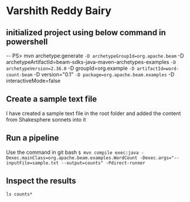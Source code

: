 # Varshith Reddy Bairy

## initialized project using below command in powershell
-- PS> mvn archetype:generate `
 -D archetypeGroupId=org.apache.beam `
 -D archetypeArtifactId=beam-sdks-java-maven-archetypes-examples `
 -D archetypeVersion=2.36.0 `
 -D groupId=org.example `
 -D artifactId=word-count-beam `
 -D version="0.1" `
 -D package=org.apache.beam.examples `
 -D interactiveMode=false

## Create a sample text file
 I have created a sample text file in the root folder and added the content from Shakesphere sonnets into it

## Run a pipeline

Use the command in git bash
`$ mvn compile exec:java -Dexec.mainClass=org.apache.beam.examples.WordCount -Dexec.args="--inputFile=sample.txt --output=counts" -Pdirect-runner`


## Inspect the results
 `ls counts*`

 